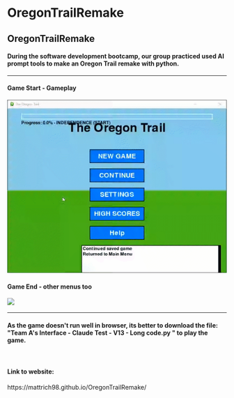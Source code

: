 # OregonTrailRemake
<h2>OregonTrailRemake</h2>
<h4>During the software development bootcamp, our group practiced used AI prompt tools to make an Oregon Trail remake with python.</h4>
<hr>
<h4>Game Start - Gameplay</h4>
<img src = "oregontrailgamepreview.gif">
<h4>Game End - other menus too</h4>
<img src = "oregontrailgamepreview2.gif">
<hr>
<h4>As the game doesn't run well in browser, its better to download the file: "Team A's Interface - Claude Test - V13 - Long code.py
" to play the game.</h4>
<br>
<h4>Link to website:</h4>
https://mattrich98.github.io/OregonTrailRemake/
